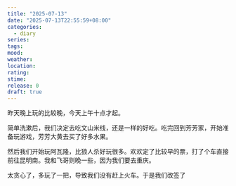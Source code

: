 ```yaml
---
title: "2025-07-13"
date: "2025-07-13T22:55:59+08:00"
categories:
  - diary
series: 
tags: 
mood: 
weather: 
location: 
rating: 
stime: 
release: 0
draft: true
---
```

昨天晚上玩的比较晚，今天上午十点才起。

简单洗漱后，我们决定去吃文山米线，还是一样的好吃。吃完回到芳芳家，开始准备玩游戏，芳芳大黄去买了好多水果。

然后我们开始玩阿瓦隆，比狼人杀好玩很多。欢欢定了比较早的票，打了个车直接前往昆明南。我和飞哥则晚一些，因为我们要去重庆。

太贪心了，多玩了一把，导致我们没有赶上火车。于是我们改签了